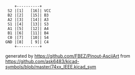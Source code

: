 

	    +----------+
	 S2 |[1]   [16]| VCC
	 B2 |[2]   [15]| B3
	 A2 |[3]   [14]| A3
	 S1 |[4]   [13]| S3
	 A1 |[5]   [12]| A4
	 B1 |[6]   [11]| B4
	 C0 |[7]   [10]| S4
	GND |[8]   [ 9]| C4
	    +----------+


generated by https://github.com/FBEZ/Pinout-AsciiArt from https://github.com/ask6483/kicad-symbols/blob/master/74xx_IEEE.kicad_sym